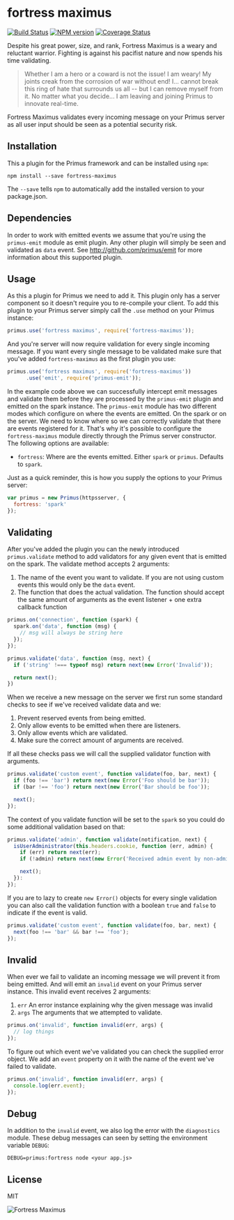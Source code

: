 # fortress maximus

[![Build Status](https://travis-ci.org/primus/fortress-maximus.svg?branch=master)](https://travis-ci.org/primus/fortress-maximus)
[![NPM version](https://badge.fury.io/js/fortress-maximus.svg)](http://badge.fury.io/js/fortress-maximus)
[![Coverage Status](https://img.shields.io/coveralls/primus/fortress-maximus.svg)](https://coveralls.io/r/primus/fortress-maximus?branch=master)

Despite his great power, size, and rank, Fortress Maximus is a weary and
reluctant warrior. Fighting is against his pacifist nature and now spends his
time validating.

> Whether I am a hero or a coward is not the issue! I am weary! My joints creak
> from the corrosion of war without end! I... cannot break this ring of hate that
> surrounds us all -- but I can remove myself from it. No matter what you
> decide... I am leaving and joining Primus to innovate real-time.

Fortress Maximus validates every incoming message on your Primus server as all
user input should be seen as a potential security risk.

## Installation

This a plugin for the Primus framework and can be installed using `npm`:

```
npm install --save fortress-maximus
```

The `--save` tells `npm` to automatically add the installed version to your
package.json.

## Dependencies

In order to work with emitted events we assume that you're using the
`primus-emit` module as emit plugin. Any other plugin will simply be seen and
validated as `data` event. See http://github.com/primus/emit for more
information about this supported plugin.

## Usage

As this a plugin for Primus we need to add it. This plugin only has a server
component so it doesn't require you to re-compile your client. To add this
plugin to your Primus server simply call the `.use` method on your Primus
instance:

```js
primus.use('fortress maximus', require('fortress-maximus'));
```

And you're server will now require validation for every single incoming message.
If you want every single message to be validated make sure that you've added
`fortress-maximus` as the first plugin you use:

```js
primus.use('fortress maximus', require('fortress-maximus'))
      .use('emit', require('primus-emit'));
```

In the example code above we can successfully intercept emit messages and
validate them before they are processed by the `primus-emit` plugin and emitted
on the spark instance. The `primus-emit` module has two different modes which
configure on where the events are emitted. On the spark or on the server. We
need to know where so we can correctly validate that there are events registered
for it. That's why it's possible to configure the `fortress-maximus` module
directly through the Primus server constructor. The following options are
available:

- `fortress`: Where are the events emitted. Either `spark` or `primus`. Defaults
  to `spark`.

Just as a quick reminder, this is how you supply the options to your Primus
server:

```js
var primus = new Primus(httpsserver, {
  fortress: 'spark'
});
```

## Validating

After you've added the plugin you can the newly introduced `primus.validate`
method to add validators for any given event that is emitted on the spark. The
validate method accepts 2 arguments:

1. The name of the event you want to validate. If you are not using custom
   events this would only be the `data` event.
2. The function that does the actual validation. The function should accept the
   same amount of arguments as the event listener + one extra callback function

```js
primus.on('connection', function (spark) {
  spark.on('data', function (msg) {
    // msg will always be string here
  });
});

primus.validate('data', function (msg, next) {
  if ('string' !=== typeof msg) return next(new Error('Invalid'));

  return next();
})
```

When we receive a new message on the server we first run some standard checks to
see if we've received validate data and we:

1. Prevent reserved events from being emitted.
2. Only allow events to be emitted when there are listeners.
3. Only allow events which are validated.
4. Make sure the correct amount of arguments are received.

If all these checks pass we will call the supplied validator function with
arguments.

```js
primus.validate('custom event', function validate(foo, bar, next) {
  if (foo !== 'bar') return next(new Error('Foo should be bar'));
  if (bar !== 'foo') return next(new Error('Bar should be foo'));

  next();
});
```

The context of you validate function will be set to the `spark` so you could do
some additional validation based on that:

```js
primus.validate('admin', function validate(notification, next) {
  isUserAdministrator(this.headers.cookie, function (err, admin) {
    if (err) return next(err);
    if (!admin) return next(new Error('Received admin event by non-admin'));

    next();
  }):
});
```

If you are to lazy to create `new Error()` objects for every single validation
you can also call the validation function with a boolean `true` and `false` to
indicate if the event is valid.

```js
primus.validate('custom event', function validate(foo, bar, next) {
  next(foo !== 'bar' && bar !== 'foo');
});
```

## Invalid

When ever we fail to validate an incoming message we will prevent it from being
emitted. And will emit an `invalid` event on your Primus server instance. This
invalid event receives 2 arguments:

1. `err` An error instance explaining why the given message was invalid
2. `args` The arguments that we attempted to validate.

```js
primus.on('invalid', function invalid(err, args) {
  // log things
});
```

To figure out which event we've validated you can check the supplied error
object. We add an `event` property on it with the name of the event we've failed
to validate.

```js
primus.on('invalid', function invalid(err, args) {
  console.log(err.event);
});
```

## Debug

In addition to the `invalid` event, we also log the error with the `diagnostics`
module. These debug messages can seen by setting the environment variable `DEBUG`:

```
DEBUG=primus:fortress node <your app.js>
```

## License

MIT

![Fortress Maximus](https://raw.githubusercontent.com/primus/fortress-maximus/master/logo.jpg)
